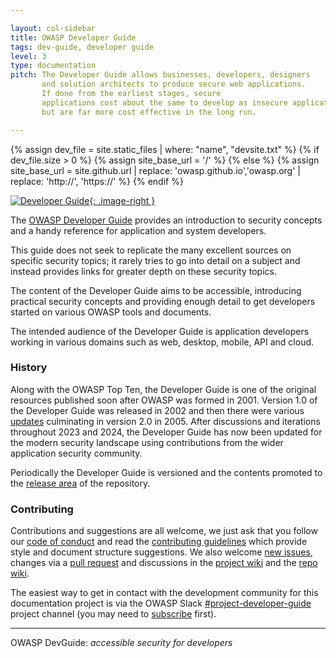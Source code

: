 ```yaml
---

layout: col-sidebar
title: OWASP Developer Guide
tags: dev-guide, developer guide
level: 3
type: documentation
pitch: The Developer Guide allows businesses, developers, designers
       and solution architects to produce secure web applications.
       If done from the earliest stages, secure
       applications cost about the same to develop as insecure applications,
       but are far more cost effective in the long run.

---
```

{% assign dev_file = site.static_files | where: "name", "devsite.txt" %}
{% if dev_file.size > 0 %}
{% assign site_base_url = '/' %}
{% else %}
{% assign site_base_url = site.github.url | replace: 'owasp.github.io','owasp.org' | replace: 'http://', 'https://' %}
{% endif %}

<style type="text/css">
.image-right {
  height: 180px;
  display: block;
  margin-left: auto;
  margin-right: auto;
  float: right;
}
</style>

[![Developer Guide](assets/images/dg_logo.png "OWASP Developer Guide"){: .image-right }](https://devguide.owasp.org/)

The [OWASP Developer Guide][latest] provides an introduction to security concepts
and a handy reference for application and system developers.

This guide does not seek to replicate the many excellent sources on specific security topics;
it rarely tries to go into detail on a subject and instead provides links for greater depth on these security topics.

The content of the Developer Guide aims to be accessible, introducing practical security concepts
and providing enough detail to get developers started on various OWASP tools and documents.

The intended audience of the Developer Guide is application developers working in various domains
such as web, desktop, mobile, API and cloud.

### History

Along with the OWASP Top Ten, the Developer Guide is one of the original resources
published soon after OWASP was formed in 2001.
Version 1.0 of the Developer Guide was released in 2002
and then there were various [updates][versions] culminating in version 2.0 in 2005.
After discussions and iterations throughout 2023 and 2024, the Developer Guide has now been updated
for the modern security landscape using contributions from the wider application security community.

Periodically the Developer Guide is versioned and the contents promoted to the [release area][release] of the repository.

### Contributing

Contributions and suggestions are all welcome, we just ask that you follow our [code of conduct][conduct]
and read the [contributing guidelines][contribution] which provide style and document structure suggestions.
We also welcome [new issues][issues], changes via a [pull request][request]
and discussions in the [project wiki][wiki-project] and the [repo wiki][wiki-repo].

The easiest way to get in contact with the development community for this documentation project
is via the OWASP Slack [#project-developer-guide][project] project channel (you may need to [subscribe][slack] first).

----

OWASP DevGuide: _accessible security for developers_

[conduct]: https://github.com/OWASP/DevGuide/blob/main/code_of_conduct.md
[contribution]: https://github.com/OWASP/DevGuide/blob/main/contributing.md
[issues]: https://github.com/OWASP/DevGuide/issues/new/choose
[latest]: https://devguide.owasp.org/
[project]: https://owasp.slack.com/messages/C04QN6CMNAC
[release]: https://github.com/OWASP/DevGuide/releases
[request]: https://github.com/OWASP/DevGuide/pulls
[slack]: https://owasp.org/slack/invite
[versions]: https://github.com/OWASP/DevGuide/wiki#old-versions
[wiki-project]: https://github.com/OWASP/www-project-developer-guide/wiki
[wiki-repo]: https://github.com/OWASP/www-project-developer-guide/wiki
